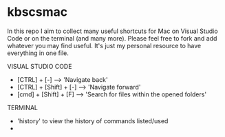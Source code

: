 # kbscsmac
In this repo I aim to collect many useful shortcuts for Mac on Visual Studio Code or on the terminal (and many more).
Please feel free to fork and add whatever you may find useful.
It's just my personal resource to have everything in one file.

VISUAL STUDIO CODE

- [CTRL] + [-] --> 'Navigate back'
- [CTRL] + [Shift] + [-] --> 'Navigate forward'
- [cmd] + [Shift] + [F] --> 'Search for files within the opened folders'

TERMINAL 

- 'history' to view the history of commands listed/used
- 
